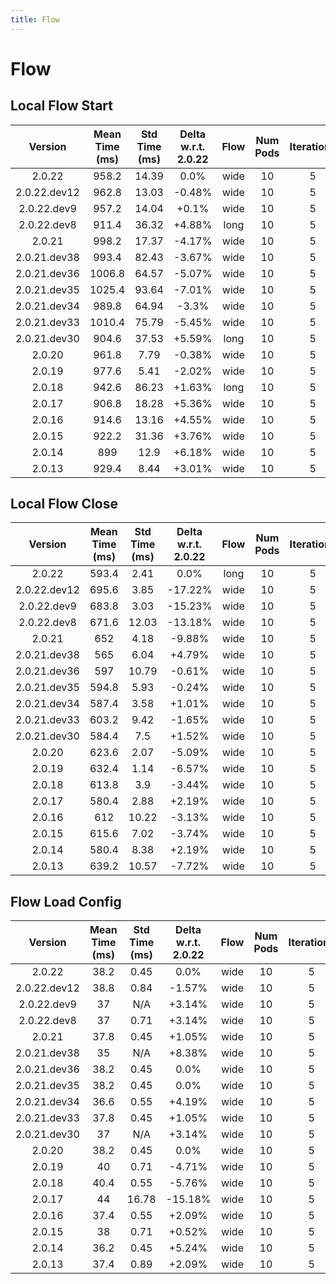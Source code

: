 ```yaml
---
title: Flow
---
```

# Flow

## Local Flow Start

| Version | Mean Time (ms) | Std Time (ms) | Delta w.r.t. 2.0.22 | Flow | Num Pods | Iterations |
| :---: | :---: | :---: | :---: | :---: | :---: | :---: |
| 2.0.22 | 958.2 | 14.39 | 0.0% | wide | 10 | 5 |
| 2.0.22.dev12 | 962.8 | 13.03 | -0.48% | wide | 10 | 5 |
| 2.0.22.dev9 | 957.2 | 14.04 | +0.1% | wide | 10 | 5 |
| 2.0.22.dev8 | 911.4 | 36.32 | +4.88% | long | 10 | 5 |
| 2.0.21 | 998.2 | 17.37 | -4.17% | wide | 10 | 5 |
| 2.0.21.dev38 | 993.4 | 82.43 | -3.67% | wide | 10 | 5 |
| 2.0.21.dev36 | 1006.8 | 64.57 | -5.07% | wide | 10 | 5 |
| 2.0.21.dev35 | 1025.4 | 93.64 | -7.01% | wide | 10 | 5 |
| 2.0.21.dev34 | 989.8 | 64.94 | -3.3% | wide | 10 | 5 |
| 2.0.21.dev33 | 1010.4 | 75.79 | -5.45% | wide | 10 | 5 |
| 2.0.21.dev30 | 904.6 | 37.53 | +5.59% | long | 10 | 5 |
| 2.0.20 | 961.8 | 7.79 | -0.38% | wide | 10 | 5 |
| 2.0.19 | 977.6 | 5.41 | -2.02% | wide | 10 | 5 |
| 2.0.18 | 942.6 | 86.23 | +1.63% | long | 10 | 5 |
| 2.0.17 | 906.8 | 18.28 | +5.36% | wide | 10 | 5 |
| 2.0.16 | 914.6 | 13.16 | +4.55% | wide | 10 | 5 |
| 2.0.15 | 922.2 | 31.36 | +3.76% | wide | 10 | 5 |
| 2.0.14 | 899 | 12.9 | +6.18% | wide | 10 | 5 |
| 2.0.13 | 929.4 | 8.44 | +3.01% | wide | 10 | 5 |
## Local Flow Close

| Version | Mean Time (ms) | Std Time (ms) | Delta w.r.t. 2.0.22 | Flow | Num Pods | Iterations |
| :---: | :---: | :---: | :---: | :---: | :---: | :---: |
| 2.0.22 | 593.4 | 2.41 | 0.0% | long | 10 | 5 |
| 2.0.22.dev12 | 695.6 | 3.85 | -17.22% | wide | 10 | 5 |
| 2.0.22.dev9 | 683.8 | 3.03 | -15.23% | wide | 10 | 5 |
| 2.0.22.dev8 | 671.6 | 12.03 | -13.18% | wide | 10 | 5 |
| 2.0.21 | 652 | 4.18 | -9.88% | wide | 10 | 5 |
| 2.0.21.dev38 | 565 | 6.04 | +4.79% | wide | 10 | 5 |
| 2.0.21.dev36 | 597 | 10.79 | -0.61% | wide | 10 | 5 |
| 2.0.21.dev35 | 594.8 | 5.93 | -0.24% | wide | 10 | 5 |
| 2.0.21.dev34 | 587.4 | 3.58 | +1.01% | wide | 10 | 5 |
| 2.0.21.dev33 | 603.2 | 9.42 | -1.65% | wide | 10 | 5 |
| 2.0.21.dev30 | 584.4 | 7.5 | +1.52% | wide | 10 | 5 |
| 2.0.20 | 623.6 | 2.07 | -5.09% | wide | 10 | 5 |
| 2.0.19 | 632.4 | 1.14 | -6.57% | wide | 10 | 5 |
| 2.0.18 | 613.8 | 3.9 | -3.44% | wide | 10 | 5 |
| 2.0.17 | 580.4 | 2.88 | +2.19% | wide | 10 | 5 |
| 2.0.16 | 612 | 10.22 | -3.13% | wide | 10 | 5 |
| 2.0.15 | 615.6 | 7.02 | -3.74% | wide | 10 | 5 |
| 2.0.14 | 580.4 | 8.38 | +2.19% | wide | 10 | 5 |
| 2.0.13 | 639.2 | 10.57 | -7.72% | wide | 10 | 5 |
## Flow Load Config

| Version | Mean Time (ms) | Std Time (ms) | Delta w.r.t. 2.0.22 | Flow | Num Pods | Iterations |
| :---: | :---: | :---: | :---: | :---: | :---: | :---: |
| 2.0.22 | 38.2 | 0.45 | 0.0% | wide | 10 | 5 |
| 2.0.22.dev12 | 38.8 | 0.84 | -1.57% | wide | 10 | 5 |
| 2.0.22.dev9 | 37 | N/A | +3.14% | wide | 10 | 5 |
| 2.0.22.dev8 | 37 | 0.71 | +3.14% | wide | 10 | 5 |
| 2.0.21 | 37.8 | 0.45 | +1.05% | wide | 10 | 5 |
| 2.0.21.dev38 | 35 | N/A | +8.38% | wide | 10 | 5 |
| 2.0.21.dev36 | 38.2 | 0.45 | 0.0% | wide | 10 | 5 |
| 2.0.21.dev35 | 38.2 | 0.45 | 0.0% | wide | 10 | 5 |
| 2.0.21.dev34 | 36.6 | 0.55 | +4.19% | wide | 10 | 5 |
| 2.0.21.dev33 | 37.8 | 0.45 | +1.05% | wide | 10 | 5 |
| 2.0.21.dev30 | 37 | N/A | +3.14% | wide | 10 | 5 |
| 2.0.20 | 38.2 | 0.45 | 0.0% | wide | 10 | 5 |
| 2.0.19 | 40 | 0.71 | -4.71% | wide | 10 | 5 |
| 2.0.18 | 40.4 | 0.55 | -5.76% | wide | 10 | 5 |
| 2.0.17 | 44 | 16.78 | -15.18% | wide | 10 | 5 |
| 2.0.16 | 37.4 | 0.55 | +2.09% | wide | 10 | 5 |
| 2.0.15 | 38 | 0.71 | +0.52% | wide | 10 | 5 |
| 2.0.14 | 36.2 | 0.45 | +5.24% | wide | 10 | 5 |
| 2.0.13 | 37.4 | 0.89 | +2.09% | wide | 10 | 5 |
